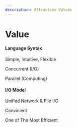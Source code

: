 ```yaml
---
description: Attractive Values
---
```


# Value

#### Language Syntax

Simple, Intuitive, Flexible

Concurrent (I/O)

Parallel (Computing)

#### I/O Model

Unified Network & File I/O

Convinient

One of The Most Efficient
